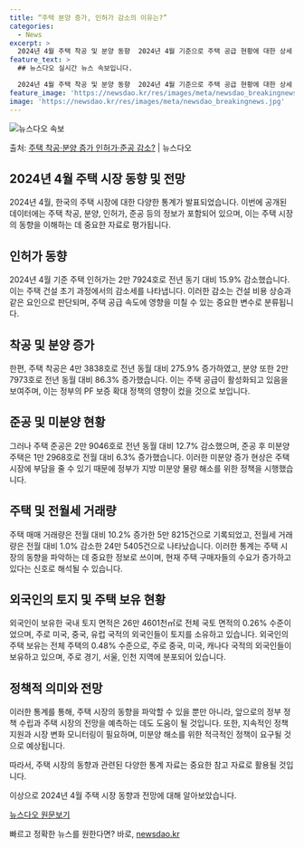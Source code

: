 ```yaml
---
title: “주택 분양 증가, 인허가 감소의 이유는?”
categories:
  - News
excerpt: >
  2024년 4월 주택 착공 및 분양 동향  2024년 4월 기준으로 주택 공급 현황에 대한 상세 통계가 공개…
feature_text: >
  ## 뉴스다오 실시간 뉴스 속보입니다.

  2024년 4월 주택 착공 및 분양 동향  2024년 4월 기준으로 주택 공급 현황에 대한 상세 통계가 공개…
feature_image: 'https://newsdao.kr/res/images/meta/newsdao_breakingnews.jpg'
image: 'https://newsdao.kr/res/images/meta/newsdao_breakingnews.jpg'
---
```


![뉴스다오 속보](https://newsdao.kr/res/images/meta/newsdao_breakingnews.jpg)

<p>출처: <a href="https://newsdao.kr/4008" rel="dofollow">주택 착공·분양 증가 인허가·준공 감소?</a> | 뉴스다오</p>

## 2024년 4월 주택 시장 동향 및 전망

2024년 4월, 한국의 주택 시장에 대한 다양한 통계가 발표되었습니다. 이번에 공개된 데이터에는 주택 착공, 분양, 인허가, 준공 등의 정보가 포함되어 있으며, 이는 주택 시장의 동향을 이해하는 데 중요한 자료로 평가됩니다.

## 인허가 동향

2024년 4월 기준 주택 인허가는 2만 7924호로 전년 동기 대비 15.9% 감소했습니다. 이는 주택 건설 초기 과정에서의 감소세를 나타냅니다. 이러한 감소는 건설 비용 상승과 같은 요인으로 판단되며, 주택 공급 속도에 영향을 미칠 수 있는 중요한 변수로 분류됩니다.

## 착공 및 분양 증가

한편, 주택 착공은 4만 3838호로 전년 동월 대비 275.9% 증가하였고, 분양 또한 2만 7973호로 전년 동월 대비 86.3% 증가했습니다. 이는 주택 공급이 활성화되고 있음을 보여주며, 이는 정부의 PF 보증 확대 정책의 영향이 컸을 것으로 보입니다.

## 준공 및 미분양 현황

그러나 주택 준공은 2만 9046호로 전년 동월 대비 12.7% 감소했으며, 준공 후 미분양 주택은 1만 2968호로 전월 대비 6.3% 증가했습니다. 이러한 미분양 증가 현상은 주택 시장에 부담을 줄 수 있기 때문에 정부가 지방 미분양 물량 해소를 위한 정책을 시행했습니다.

## 주택 및 전월세 거래량

주택 매매 거래량은 전월 대비 10.2% 증가한 5만 8215건으로 기록되었고, 전월세 거래량은 전월 대비 1.0% 감소한 24만 5405건으로 나타났습니다. 이러한 통계는 주택 시장의 동향을 파악하는 데 중요한 정보로 쓰이며, 현재 주택 구매자들의 수요가 증가하고 있다는 신호로 해석될 수 있습니다.

## 외국인의 토지 및 주택 보유 현황

외국인이 보유한 국내 토지 면적은 26만 4601천㎡로 전체 국토 면적의 0.26% 수준이었으며, 주로 미국, 중국, 유럽 국적의 외국인들이 토지를 소유하고 있습니다. 외국인의 주택 보유는 전체 주택의 0.48% 수준으로, 주로 중국, 미국, 캐나다 국적의 외국인들이 보유하고 있으며, 주로 경기, 서울, 인천 지역에 분포되어 있습니다.

## 정책적 의미와 전망

이러한 통계를 통해, 주택 시장의 동향을 파악할 수 있을 뿐만 아니라, 앞으로의 정부 정책 수립과 주택 시장의 전망을 예측하는 데도 도움이 될 것입니다. 또한, 지속적인 정책 지원과 시장 변화 모니터링이 필요하며, 미분양 해소를 위한 적극적인 정책이 요구될 것으로 예상됩니다.

따라서, 주택 시장의 동향과 관련된 다양한 통계 자료는 중요한 참고 자료로 활용될 것입니다.

이상으로 2024년 4월 주택 시장 동향과 전망에 대해 알아보았습니다.

[뉴스다오 원문보기](https://newsdao.kr/4008) 

빠르고 정확한 뉴스를 원한다면? 바로, <a href="https://newsdao.kr" rel="dofollow">newsdao.kr</a>


